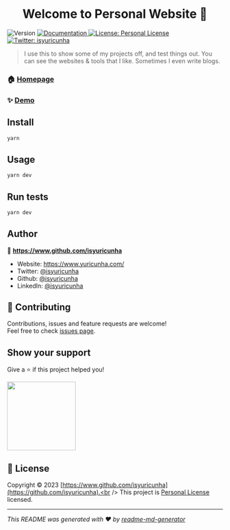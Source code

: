 <h1 align="center">Welcome to Personal Website 👋</h1>
<p>
  <img alt="Version" src="https://img.shields.io/badge/version-2.1-blue.svg?cacheSeconds=2592000" />
  <a href="https://github.com/isyuricunha/website" target="_blank">
    <img alt="Documentation" src="https://img.shields.io/badge/documentation-yes-brightgreen.svg" />
  </a>
  <a href="https://github.com/isyuricunha/website/blob/main/license.md" target="_blank">
    <img alt="License: Personal License" src="https://img.shields.io/badge/License-Personal License-yellow.svg" />
  </a>
  <a href="https://twitter.com/isyuricunha" target="_blank">
    <img alt="Twitter: isyuricunha" src="https://img.shields.io/twitter/follow/isyuricunha.svg?style=social" />
  </a>
</p>

> I use this to show some of my projects off, and test things out. You can see the websites & tools that I like. Sometimes I even write blogs.

### 🏠 [Homepage](https://www.yuricunha.com/)

### ✨ [Demo](https://www.yuricunha.com/)

## Install

```sh
yarn
```

## Usage

```sh
yarn dev
```

## Run tests

```sh
yarn dev
```

## Author

👤 **https://www.github.com/isyuricunha**

- Website: https://www.yuricunha.com/
- Twitter: [@isyuricunha](https://twitter.com/isyuricunha)
- Github: [@isyuricunha](https://github.com/isyuricunha)
- LinkedIn: [@isyuricunha](https://linkedin.com/in/isyuricunha)

## 🤝 Contributing

Contributions, issues and feature requests are welcome!<br />Feel free to check [issues page](https://github.com/isyuricunha/website/issues).

## Show your support

Give a ⭐️ if this project helped you!

<a href="https://www.patreon.com/isyuricunha">
  <img src="https://c5.patreon.com/external/logo/become_a_patron_button@2x.png" width="160">
</a>

## 📝 License

Copyright © 2023 [https://www.github.com/isyuricunha](https://github.com/isyuricunha).<br />
This project is [Personal License](https://github.com/isyuricunha/website/blob/main/license.md) licensed.

---

_This README was generated with ❤️ by [readme-md-generator](https://github.com/kefranabg/readme-md-generator)_

